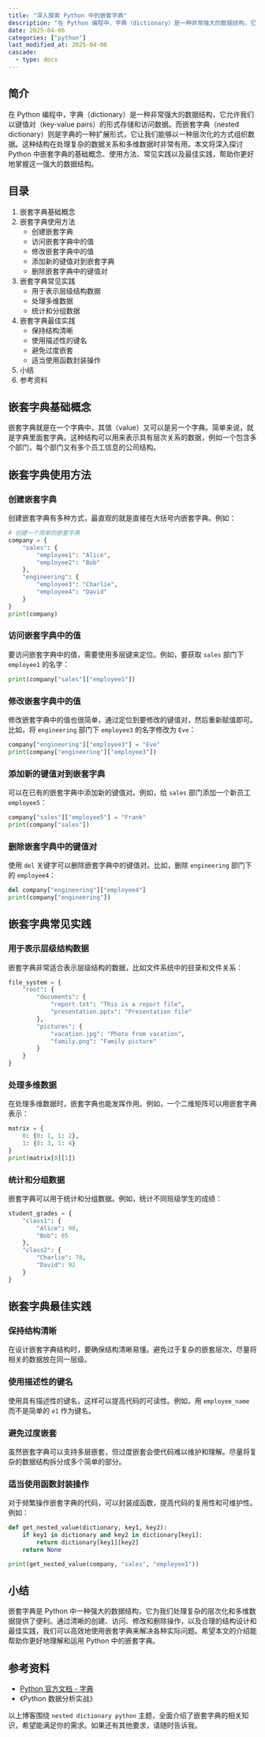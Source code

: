 ```yaml
---
title: "深入探索 Python 中的嵌套字典"
description: "在 Python 编程中，字典（dictionary）是一种非常强大的数据结构，它允许我们以键值对（key-value pairs）的形式存储和访问数据。而嵌套字典（nested dictionary）则是字典的一种扩展形式，它让我们能够以一种层次化的方式组织数据。这种结构在处理复杂的数据关系和多维数据时非常有用。本文将深入探讨 Python 中嵌套字典的基础概念、使用方法、常见实践以及最佳实践，帮助你更好地掌握这一强大的数据结构。"
date: 2025-04-06
categories: ["python"]
last_modified_at: 2025-04-06
cascade:
  - type: docs
---
```



## 简介
在 Python 编程中，字典（dictionary）是一种非常强大的数据结构，它允许我们以键值对（key-value pairs）的形式存储和访问数据。而嵌套字典（nested dictionary）则是字典的一种扩展形式，它让我们能够以一种层次化的方式组织数据。这种结构在处理复杂的数据关系和多维数据时非常有用。本文将深入探讨 Python 中嵌套字典的基础概念、使用方法、常见实践以及最佳实践，帮助你更好地掌握这一强大的数据结构。

<!-- more -->
## 目录
1. 嵌套字典基础概念
2. 嵌套字典使用方法
    - 创建嵌套字典
    - 访问嵌套字典中的值
    - 修改嵌套字典中的值
    - 添加新的键值对到嵌套字典
    - 删除嵌套字典中的键值对
3. 嵌套字典常见实践
    - 用于表示层级结构数据
    - 处理多维数据
    - 统计和分组数据
4. 嵌套字典最佳实践
    - 保持结构清晰
    - 使用描述性的键名
    - 避免过度嵌套
    - 适当使用函数封装操作
5. 小结
6. 参考资料

## 嵌套字典基础概念
嵌套字典就是在一个字典中，其值（value）又可以是另一个字典。简单来说，就是字典里面套字典。这种结构可以用来表示具有层次关系的数据，例如一个包含多个部门，每个部门又有多个员工信息的公司结构。

## 嵌套字典使用方法

### 创建嵌套字典
创建嵌套字典有多种方式，最直观的就是直接在大括号内嵌套字典。例如：
```python
# 创建一个简单的嵌套字典
company = {
    "sales": {
        "employee1": "Alice",
        "employee2": "Bob"
    },
    "engineering": {
        "employee3": "Charlie",
        "employee4": "David"
    }
}
print(company)
```

### 访问嵌套字典中的值
要访问嵌套字典中的值，需要使用多层键来定位。例如，要获取 `sales` 部门下 `employee1` 的名字：
```python
print(company["sales"]["employee1"])  
```

### 修改嵌套字典中的值
修改嵌套字典中的值也很简单，通过定位到要修改的键值对，然后重新赋值即可。比如，将 `engineering` 部门下 `employee3` 的名字修改为 `Eve`：
```python
company["engineering"]["employee3"] = "Eve"
print(company["engineering"]["employee3"])  
```

### 添加新的键值对到嵌套字典
可以在已有的嵌套字典中添加新的键值对。例如，给 `sales` 部门添加一个新员工 `employee5`：
```python
company["sales"]["employee5"] = "Frank"
print(company["sales"])  
```

### 删除嵌套字典中的键值对
使用 `del` 关键字可以删除嵌套字典中的键值对。比如，删除 `engineering` 部门下的 `employee4`：
```python
del company["engineering"]["employee4"]
print(company["engineering"])  
```

## 嵌套字典常见实践

### 用于表示层级结构数据
嵌套字典非常适合表示层级结构的数据，比如文件系统中的目录和文件关系：
```python
file_system = {
    "root": {
        "documents": {
            "report.txt": "This is a report file",
            "presentation.pptx": "Presentation file"
        },
        "pictures": {
            "vacation.jpg": "Photo from vacation",
            "family.png": "Family picture"
        }
    }
}
```

### 处理多维数据
在处理多维数据时，嵌套字典也能发挥作用。例如，一个二维矩阵可以用嵌套字典表示：
```python
matrix = {
    0: {0: 1, 1: 2},
    1: {0: 3, 1: 4}
}
print(matrix[0][1])  
```

### 统计和分组数据
嵌套字典可以用于统计和分组数据。例如，统计不同班级学生的成绩：
```python
student_grades = {
    "class1": {
        "Alice": 90,
        "Bob": 85
    },
    "class2": {
        "Charlie": 78,
        "David": 92
    }
}
```

## 嵌套字典最佳实践

### 保持结构清晰
在设计嵌套字典结构时，要确保结构清晰易懂。避免过于复杂的嵌套层次，尽量将相关的数据放在同一层级。

### 使用描述性的键名
使用具有描述性的键名，这样可以提高代码的可读性。例如，用 `employee_name` 而不是简单的 `e1` 作为键名。

### 避免过度嵌套
虽然嵌套字典可以支持多层嵌套，但过度嵌套会使代码难以维护和理解。尽量将复杂的数据结构拆分成多个简单的部分。

### 适当使用函数封装操作
对于频繁操作嵌套字典的代码，可以封装成函数，提高代码的复用性和可维护性。例如：
```python
def get_nested_value(dictionary, key1, key2):
    if key1 in dictionary and key2 in dictionary[key1]:
        return dictionary[key1][key2]
    return None

print(get_nested_value(company, "sales", "employee1"))  
```

## 小结
嵌套字典是 Python 中一种强大的数据结构，它为我们处理复杂的层次化和多维数据提供了便利。通过清晰的创建、访问、修改和删除操作，以及合理的结构设计和最佳实践，我们可以高效地使用嵌套字典来解决各种实际问题。希望本文的介绍能帮助你更好地理解和运用 Python 中的嵌套字典。

## 参考资料
- [Python 官方文档 - 字典](https://docs.python.org/3/tutorial/datastructures.html#dictionaries)
- 《Python 数据分析实战》

以上博客围绕 `nested dictionary python` 主题，全面介绍了嵌套字典的相关知识，希望能满足你的需求。如果还有其他要求，请随时告诉我。  
